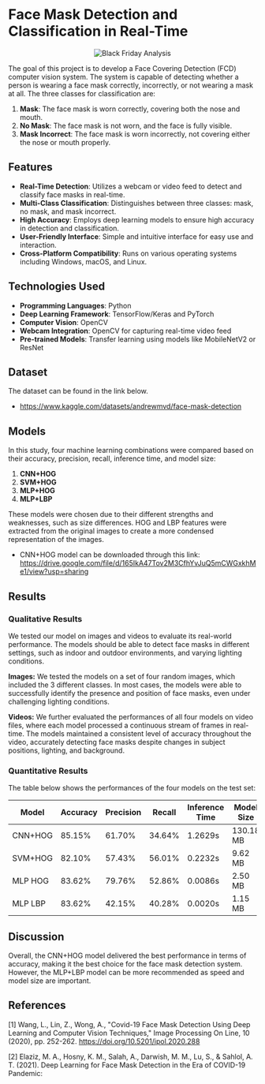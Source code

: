 
# Face Mask Detection and Classification in Real-Time

<p align="center">
  <img src="https://drive.google.com/uc?id=1fD0fEHzppnu_MLXEjyh07JmNHjKSH0JA" alt="Black Friday Analysis">
</p>

The goal of this project is to develop a Face Covering Detection (FCD) computer vision system. The system is capable of detecting whether a person is wearing a face mask correctly, incorrectly, or not wearing a mask at all. The three classes for classification are:

1. **Mask**: The face mask is worn correctly, covering both the nose and mouth.
2. **No Mask**: The face mask is not worn, and the face is fully visible.
3. **Mask Incorrect**: The face mask is worn incorrectly, not covering either the nose or mouth properly.

## Features

- **Real-Time Detection**: Utilizes a webcam or video feed to detect and classify face masks in real-time.
- **Multi-Class Classification**: Distinguishes between three classes: mask, no mask, and mask incorrect.
- **High Accuracy**: Employs deep learning models to ensure high accuracy in detection and classification.
- **User-Friendly Interface**: Simple and intuitive interface for easy use and interaction.
- **Cross-Platform Compatibility**: Runs on various operating systems including Windows, macOS, and Linux.

## Technologies Used

- **Programming Languages**: Python
- **Deep Learning Framework**: TensorFlow/Keras and PyTorch
- **Computer Vision**: OpenCV
- **Webcam Integration**: OpenCV for capturing real-time video feed
- **Pre-trained Models**: Transfer learning using models like MobileNetV2 or ResNet

## Dataset

The dataset can be found in the link below.
- https://www.kaggle.com/datasets/andrewmvd/face-mask-detection

## Models

In this study, four machine learning combinations were compared based on their accuracy, precision, recall, inference time, and model size:

1. **CNN+HOG**
2. **SVM+HOG**
3. **MLP+HOG**
4. **MLP+LBP**

These models were chosen due to their different strengths and weaknesses, such as size differences. HOG and LBP features were extracted from the original images to create a more condensed representation of the images. 

- CNN+HOG model can be downloaded through this link: https://drive.google.com/file/d/165IkA47Tov2M3CfhYvJuQ5mCWGxkhMe1/view?usp=sharing

## Results

### Qualitative Results

We tested our model on images and videos to evaluate its real-world performance. The models should be able to detect face masks in different settings, such as indoor and outdoor environments, and varying lighting conditions.

**Images:** We tested the models on a set of four random images, which included the 3 different classes. In most cases, the models were able to successfully identify the presence and position of face masks, even under challenging lighting conditions. 

**Videos:** We further evaluated the performances of all four models on video files, where each model processed a continuous stream of frames in real-time. The models maintained a consistent level of accuracy throughout the video, accurately detecting face masks despite changes in subject positions, lighting, and background. 



### Quantitative Results

The table below shows the performances of the four models on the test set:

| Model      | Accuracy | Precision | Recall  | Inference Time | Model Size |
|------------|----------|-----------|---------|----------------|------------|
| CNN+HOG    | 85.15%   | 61.70%    | 34.64%  | 1.2629s        | 130.18 MB  |
| SVM+HOG    | 82.10%   | 57.43%    | 56.01%  | 0.2232s        | 9.62 MB    |
| MLP HOG    | 83.62%   | 79.76%    | 52.86%  | 0.0086s        | 2.50 MB    |
| MLP LBP    | 83.62%   | 42.15%    | 40.28%  | 0.0020s        | 1.15 MB    |

## Discussion

Overall, the CNN+HOG model delivered the best performance in terms of accuracy, making it the best choice for the face mask detection system. However, the MLP+LBP model can be more recommended as speed and model size are important.

## References

[1] Wang, L., Lin, Z., Wong, A., "Covid-19 Face Mask Detection Using Deep Learning and Computer Vision Techniques," Image Processing On Line, 10 (2020), pp. 252-262. https://doi.org/10.5201/ipol.2020.288

[2] Elaziz, M. A., Hosny, K. M., Salah, A., Darwish, M. M., Lu, S., & Sahlol, A. T. (2021). Deep Learning for Face Mask Detection in the Era of COVID-19 Pandemic:
